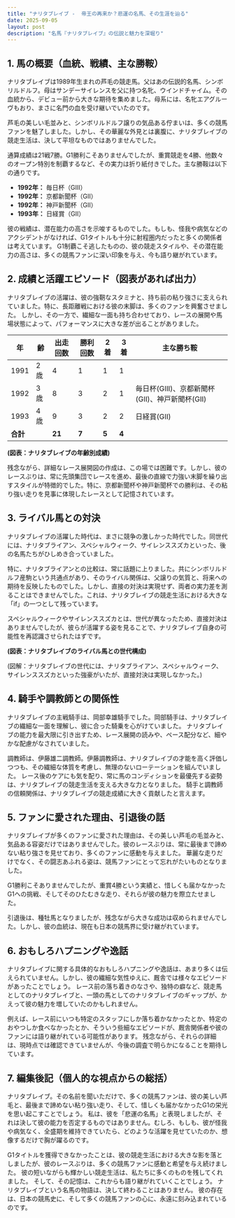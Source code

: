 ```yaml
---
title: "ナリタブレイブ -  帝王の再来か？悲運の名馬、その生涯を辿る"
date: 2025-09-05
layout: post
description: "名馬『ナリタブレイブ』の伝説と魅力を深堀り"
---
```


## 1. 馬の概要（血統、戦績、主な勝鞍）

ナリタブレイブは1989年生まれの芦毛の競走馬。父はあの伝説的名馬、シンボリルドルフ。母はサンデーサイレンスを父に持つ名牝、ウインドチャイム。その血統から、デビュー前から大きな期待を集めました。母系には、名牝エアグルーヴもおり、まさに名門の血を受け継いでいたのです。

芦毛の美しい毛並みと、シンボリルドルフ譲りの気品ある佇まいは、多くの競馬ファンを魅了しました。しかし、その華麗な外見とは裏腹に、ナリタブレイブの競走生活は、決して平坦なものではありませんでした。

通算成績は21戦7勝。G1勝利こそありませんでしたが、重賞競走を4勝、他数々のオープン特別を制覇するなど、その実力は折り紙付きでした。主な勝鞍は以下の通りです。

* **1992年：** 毎日杯（GIII）
* **1992年：** 京都新聞杯（GII）
* **1992年：** 神戸新聞杯（GII）
* **1993年：** 日経賞（GII）


彼の戦績は、潜在能力の高さを示唆するものでした。もしも、怪我や病気などのアクシデントがなければ、G1タイトルも十分に射程圏内だったと多くの関係者は考えています。  G1制覇こそ逃したものの、彼の競走スタイルや、その潜在能力の高さは、多くの競馬ファンに深い印象を与え、今も語り継がれています。


## 2. 成績と活躍エピソード（図表があれば出力）

ナリタブレイブの活躍は、彼の強靭なスタミナと、持ち前の粘り強さに支えられていました。特に、長距離戦における彼の末脚は、多くのファンを興奮させました。  しかし、その一方で、繊細な一面も持ち合わせており、レースの展開や馬場状態によって、パフォーマンスに大きな差が出ることがありました。

| 年 | 齢 | 出走回数 | 勝利回数 | 2着 | 3着 | 主な勝ち鞍 |
|---|---|---|---|---|---|---|
| 1991 | 2歳 | 4 | 1 | 1 | 1 |  |
| 1992 | 3歳 | 8 | 3 | 2 | 1 | 毎日杯(GIII)、京都新聞杯(GII)、神戸新聞杯(GII) |
| 1993 | 4歳 | 9 | 3 | 2 | 2 | 日経賞(GII) |
| **合計** |  | **21** | **7** | **5** | **4** |  |


**(図表：ナリタブレイブの年齢別成績)**

残念ながら、詳細なレース展開図の作成は、この場では困難です。しかし、彼のレースぶりは、常に先頭集団でレースを進め、最後の直線で力強い末脚を繰り出すスタイルが特徴的でした。特に、京都新聞杯や神戸新聞杯での勝利は、その粘り強い走りを見事に体現したレースとして記憶されています。


## 3. ライバル馬との対決

ナリタブレイブの活躍した時代は、まさに競争の激しかった時代でした。同世代には、ナリタブライアン、スペシャルウィーク、サイレンススズカといった、後の名馬たちがひしめき合っていました。

特に、ナリタブライアンとの比較は、常に話題に上りました。共にシンボリルドルフ産駒という共通点があり、そのライバル関係は、父譲りの気質と、将来への期待を反映したものでした。しかし、直接の対決は実現せず、両者の実力差を測ることはできませんでした。これは、ナリタブレイブの競走生活における大きな「if」の一つとして残っています。

スペシャルウィークやサイレンススズカとは、世代が異なったため、直接対決はありませんでしたが、彼らが活躍する姿を見ることで、ナリタブレイブ自身の可能性を再認識させられたはずです。


**(図表：ナリタブレイブのライバル馬との世代構成)**

(図解：ナリタブレイブの世代には、ナリタブライアン、スペシャルウィーク、サイレンススズカといった強豪がいたが、直接対決は実現しなかった。)


## 4. 騎手や調教師との関係性

ナリタブレイブの主戦騎手は、岡部幸雄騎手でした。岡部騎手は、ナリタブレイブの繊細な一面を理解し、彼に合った騎乗を心がけていました。  ナリタブレイブの能力を最大限に引き出すため、レース展開の読みや、ペース配分など、細やかな配慮がなされていました。

調教師は、伊藤雄二調教師。伊藤調教師は、ナリタブレイブの才能を高く評価しつつも、その繊細な体質を考慮し、無理のないローテーションを組んでいました。  レース後のケアにも気を配り、常に馬のコンディションを最優先する姿勢は、ナリタブレイブの競走生活を支える大きな力となりました。  騎手と調教師の信頼関係は、ナリタブレイブの競走成績に大きく貢献したと言えます。


## 5. ファンに愛された理由、引退後の話

ナリタブレイブが多くのファンに愛された理由は、その美しい芦毛の毛並みと、気品ある容姿だけではありませんでした。彼のレースぶりは、常に最後まで諦めない粘り強さを見せており、多くのファンに感動を与えました。  華麗な走りだけでなく、その闘志あふれる姿は、競馬ファンにとって忘れがたいものとなりました。

G1勝利こそありませんでしたが、重賞4勝という実績と、惜しくも届かなかったG1への挑戦、そしてそのひたむきな走り、それらが彼の魅力を際立たせました。

引退後は、種牡馬となりましたが、残念ながら大きな成功は収められませんでした。しかし、彼の血統は、現在も日本の競馬界に受け継がれています。


## 6. おもしろハプニングや逸話

ナリタブレイブに関する具体的なおもしろハプニングや逸話は、あまり多くは伝えられていません。しかし、彼の繊細な気性ゆえに、厩舎では様々なエピソードがあったことでしょう。  レース前の落ち着きのなさや、独特の癖など、競走馬としてのナリタブレイブと、一頭の馬としてのナリタブレイブのギャップが、かえって彼の魅力を増していたのかもしれません。

例えば、レース前にいつも特定のスタッフにしか落ち着かなかったとか、特定のおやつしか食べなかったとか、そういう些細なエピソードが、厩舎関係者や彼のファンには語り継がれている可能性があります。  残念ながら、それらの詳細は、現時点では確認できていませんが、今後の調査で明らかになることを期待しています。


## 7. 編集後記（個人的な視点からの総括）

ナリタブレイブ。その名前を聞いただけで、多くの競馬ファンは、彼の美しい芦毛と、最後まで諦めない粘り強い走り、そして、惜しくも届かなかったG1の栄光を思い起こすことでしょう。  私は、彼を「悲運の名馬」と表現しましたが、それは決して彼の能力を否定するものではありません。むしろ、もしも、彼が怪我や病気なく、全盛期を維持できていたら、どのような活躍を見せていたのか、想像するだけで胸が躍るのです。

G1タイトルを獲得できなかったことは、彼の競走生活における大きな影を落としましたが、彼のレースぶりは、多くの競馬ファンに感動と希望を与え続けました。  彼の短いながらも輝かしい競走生活は、私たちに多くのものを残してくれました。  そして、その記憶は、これからも語り継がれていくことでしょう。  ナリタブレイブという名馬の物語は、決して終わることはありません。  彼の存在は、日本の競馬史に、そして多くの競馬ファンの心に、永遠に刻み込まれているのです。
